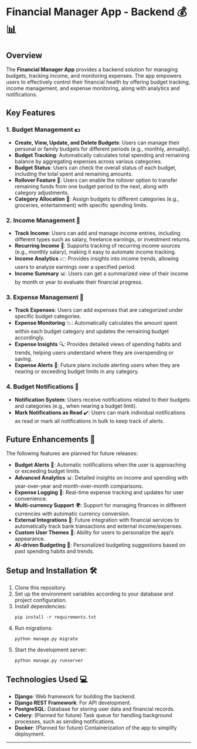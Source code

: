 # Financial Manager App - Backend 💰📊

## Overview

The **Financial Manager App** provides a backend solution for managing budgets, tracking income, and monitoring expenses. The app empowers users to effectively control their financial health by offering budget tracking, income management, and expense monitoring, along with analytics and notifications.

## Key Features

### 1. **Budget Management** 💵
   - **Create, View, Update, and Delete Budgets**: Users can manage their personal or family budgets for different periods (e.g., monthly, annually).
   - **Budget Tracking**: Automatically calculates total spending and remaining balance by aggregating expenses across various categories.
   - **Budget Status**: Users can check the overall status of each budget, including the total spent and remaining amounts.
   - **Rollover Feature** 🔄: Users can enable the rollover option to transfer remaining funds from one budget period to the next, along with category adjustments.
   - **Category Allocation** 📂: Assign budgets to different categories (e.g., groceries, entertainment) with specific spending limits.

### 2. **Income Management** 💸
   - **Track Income**: Users can add and manage income entries, including different types such as salary, freelance earnings, or investment returns.
   - **Recurring Income** 🔄: Supports tracking of recurring income sources (e.g., monthly salary), making it easy to automate income tracking.
   - **Income Analytics** 📈: Provides insights into income trends, allowing users to analyze earnings over a specified period.
   - **Income Summary** 📊: Users can get a summarized view of their income by month or year to evaluate their financial progress.

### 3. **Expense Management** 🧾
   - **Track Expenses**: Users can add expenses that are categorized under specific budget categories.
   - **Expense Monitoring** 📉: Automatically calculates the amount spent within each budget category and updates the remaining budget accordingly.
   - **Expense Insights** 🔍: Provides detailed views of spending habits and trends, helping users understand where they are overspending or saving.
   - **Expense Alerts** 🚨: Future plans include alerting users when they are nearing or exceeding budget limits in any category.

### 4. **Budget Notifications** 🔔
   - **Notification System**: Users receive notifications related to their budgets and categories (e.g., when nearing a budget limit).
   - **Mark Notifications as Read** ✔️: Users can mark individual notifications as read or mark all notifications in bulk to keep track of alerts.

## Future Enhancements 🚀
The following features are planned for future releases:
   - **Budget Alerts** 🔔: Automatic notifications when the user is approaching or exceeding budget limits.
   - **Advanced Analytics** 📊: Detailed insights on income and spending with year-over-year and month-over-month comparisons.
   - **Expense Logging** 🧾: Real-time expense tracking and updates for user convenience.
   - **Multi-currency Support** 🌍: Support for managing finances in different currencies with automatic currency conversion.
   - **External Integrations** 🔗: Future integration with financial services to automatically track bank transactions and external income/expenses.
   - **Custom User Themes** 🎨: Ability for users to personalize the app’s appearance.
   - **AI-driven Budgeting** 🤖: Personalized budgeting suggestions based on past spending habits and trends.

## Setup and Installation 🛠️

1. Clone this repository.
2. Set up the environment variables according to your database and project configuration.
3. Install dependencies:
   ```
   pip install -r requirements.txt
   ```
4. Run migrations:
   ```
   python manage.py migrate
   ```
5. Start the development server:
   ```
   python manage.py runserver
   ```

## Technologies Used 💻

- **Django**: Web framework for building the backend.
- **Django REST Framework**: For API development.
- **PostgreSQL**: Database for storing user data and financial records.
- **Celery**: (Planned for future) Task queue for handling background processes, such as sending notifications.
- **Docker**: (Planned for future) Containerization of the app to simplify deployment.

---
